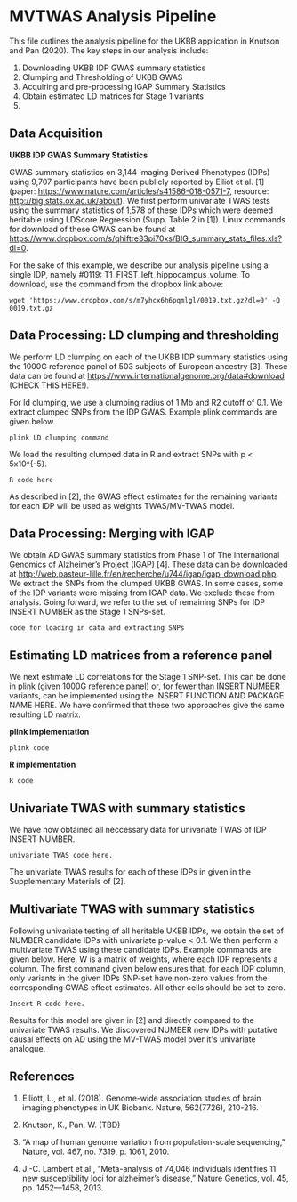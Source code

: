 # MVTWAS Analysis Pipeline

This file outlines the analysis pipeline for the UKBB application in Knutson and Pan (2020). The key steps in our analysis include:

1. Downloading UKBB IDP GWAS summary statistics
2. Clumping and Thresholding of UKBB GWAS 
3. Acquiring and pre-processing IGAP Summary Statistics
4. Obtain estimated LD matrices for Stage 1 variants
5. 

## Data Acquisition

**UKBB IDP GWAS Summary Statistics**

GWAS summary statistics on 3,144 Imaging Derived Phenotypes (IDPs) using 9,707 participants have been publicly reported by Elliot et al. [1] (paper: https://www.nature.com/articles/s41586-018-0571-7, resource: http://big.stats.ox.ac.uk/about). We first perform univariate TWAS tests using the summary statistics of 1,578 of these IDPs which were deemed heritable using LDScore Regression (Supp. Table 2 in [1]). Linux commands for download of these GWAS can be found at https://www.dropbox.com/s/qhiftre33pi70xs/BIG_summary_stats_files.xls?dl=0. 

For the sake of this example, we describe our analysis pipeline using a single IDP, namely #0119: T1_FIRST_left_hippocampus_volume. To download, use the command from the dropbox link above:

```
wget 'https://www.dropbox.com/s/m7yhcx6h6pqmlgl/0019.txt.gz?dl=0' -O 0019.txt.gz
```

## Data Processing: LD clumping and thresholding

We perform LD clumping on each of the UKBB IDP summary statistics using the 1000G reference panel of 503 subjects of European ancestry [3]. These data can be found at https://www.internationalgenome.org/data#download (CHECK THIS HERE!).

For ld clumping, we use a clumping radius of 1 Mb and R2 cutoff of 0.1. We extract clumped SNPs from the IDP GWAS. Example plink commands are given below.

```
plink LD clumping command
```

We load the resulting clumped data in R and extract SNPs with p < 5x10^{-5}. 

```
R code here
```

As described in [2], the GWAS effect estimates for the remaining variants for each IDP will be used as weights TWAS/MV-TWAS model. 

## Data Processing: Merging with IGAP

We obtain AD GWAS summary statistics from Phase 1 of The International Genomics of Alzheimer’s Project (IGAP) [4]. These data can be downloaded at http://web.pasteur-lille.fr/en/recherche/u744/igap/igap_download.php. We extract the SNPs from the clumped UKBB GWAS. In some cases, some of the IDP variants were missing from IGAP data. We exclude these from analysis. Going forward, we refer to the set of remaining SNPs for IDP INSERT NUMBER as the Stage 1 SNPs-set. 

```
code for loading in data and extracting SNPs
```


## Estimating LD matrices from a reference panel

We next estimate LD correlations for the Stage 1 SNP-set. This can be done in plink (given 1000G reference panel) or, for fewer than INSERT NUMBER variants, can be implemented using the INSERT FUNCTION AND PACKAGE NAME HERE. We have confirmed that these two approaches give the same resulting LD matrix.

**plink implementation**
```
plink code
```
**R implementation**
```
R code
```

## Univariate TWAS with summary statistics

We have now obtained all neccessary data for univariate TWAS of IDP INSERT NUMBER. 

```
univariate TWAS code here.
```

The univariate TWAS results for each of these IDPs in given in the Supplementary Materials of [2]. 

## Multivariate TWAS with summary statistics

Following univariate testing of all heritable UKBB IDPs, we obtain the set of NUMBER candidate IDPs with univariate p-value < 0.1. We then perform a multivariate TWAS using these candidate IDPs. Example commands are given below. Here, W is a matrix of weights, where each IDP represents a column. The first command given below ensures that, for each IDP column, only variants in the given IDPs SNP-set have non-zero values from the corresponding GWAS effect estimates. All other cells should be set to zero.  

```
Insert R code here.
```

Results for this model are given in [2] and directly compared to the univariate TWAS results. We discovered NUMBER new IDPs with putative causal effects on AD using the MV-TWAS model over it's univariate analogue.  

## References

1. Elliott, L., et al. (2018). Genome-wide association studies of brain imaging phenotypes in UK Biobank. Nature, 562(7726), 210-216.

2. Knutson, K., Pan, W. (TBD) 

3. “A map of human genome variation from population-scale sequencing,” Nature, vol. 467, no. 7319, p. 1061, 2010.

4. J.-C. Lambert et al., “Meta-analysis of 74,046 individuals identifies 11 new susceptibility loci for alzheimer’s disease,” Nature Genetics, vol. 45, pp. 1452––1458, 2013.
